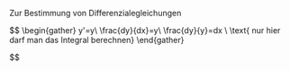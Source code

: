 Zur Bestimmung von Differenzialegleichungen

$$
\begin{gather}
y'=y\\
\frac{dy}{dx}=y\\
\frac{dy}{y}=dx \\ \text{ nur hier darf man das Integral berechnen}
\end{gather}

$$
